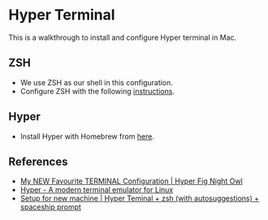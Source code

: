 # Hyper Terminal

This is a walkthrough to install and configure Hyper terminal in Mac.

## ZSH

* We use ZSH as our shell in this configuration.
* Configure ZSH with the following [instructions](../zsh).

## Hyper

* Install Hyper with Homebrew from [here](https://formulae.brew.sh/cask/hyper).

## References

* [My NEW Favourite TERMINAL Configuration | Hyper Fig Night Owl](https://youtu.be/QsXbY33EX9w)
* [Hyper - A modern terminal emulator for Linux](https://youtu.be/u8_HwJjbKHA)
* [Setup for new machine | Hyper Teminal + zsh (with autosuggestions) + spaceship prompt](https://gist.github.com/xavianaxw/8e75ff37adc45bc9d3d62ada2e72ff3f)
